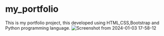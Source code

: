 # my_portfolio
This is my portfolio project, this developed using HTML,CSS,Bootstrap and Python programming language.
![Screenshot from 2024-01-03 17-58-12](https://github.com/Master-H1/my_portfolio/assets/84920567/bdd08854-c7e6-40c2-84ff-f3171af5ade4)
